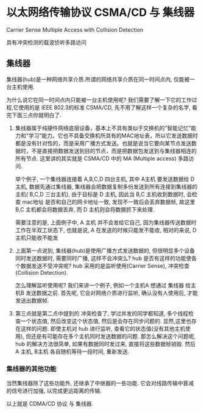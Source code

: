 # 以太网络传输协议 CSMA/CD 与 集线器

Carrier Sense Multiple Access with Collision Detection

具有冲突检测的载波侦听多路访问

## 集线器

集线器(hub)是一种网络共享介质.所谓的网络共享介质在同一时间点内, 仅能被一台主机使用.

为什么说它在同一时间点内只能被一台主机使用呢? 我们需要了解一下它的工作过程,它使用的是 IEEE 802.3的标准 CSMA/CD, 先不用了解这样一个复杂的名字, 看完下面三点你就明白了.

1. 集线器属于纯硬件网络底层设备，基本上不具有类似于交换机的"智能记忆"能力和"学习"能力。它也不具备交换机所具有的MAC地址表，所以它发送数据时都是没有针对性的，而是采用广播方式发送。也就是说当它要向某节点发送数据时，不是直接把数据发送到目的节点，而是把数据包发送到与集线器相连的所有节点. 这里讲的其实就是 CSMA/CD 中的 MA (Multiple access) 多路访问. 
	
	举个例子, 一个集线器连接着 A,B,C,D 四台主机, 其中 A主机 要发送数据给 D主机, 数据先通过集线器, 集线器会把数据复制多份发送到所有连接到集线器的主机( B,C,D 三台主机), 由于目标是 D 主机, 因此当 B,C 主机收到数据时, 会检查 mac地址 是否和自己的网卡地址一致, 发现不一致后会丢弃数据帧, 故这里 B,C 主机都会将数据丢弃, 而 D 主机则会将数据抓下来处理.
	
	需要注意的是, 上面例子中, A 主机 并不会发给它自己, 因为集线器传送数据时工作在半双工状态下, 也就是说, A 在发送的时候只能发不能收, 相对的来说, D 主机只能收不能发

2. 上面第一点说到, 集线器(hub)是使用广播方式发送数据的, 但很明显多个设备同时发送数据时, 需要同时广播, 这样不会冲突么? hub 是否有这样的功能使各个数据发送不受冲突呢? hub 采用的是监听使用(Carrier Sense), 冲突检查(Collision Detection). 

	怎么理解监听使用呢? 我们来讲一个例子, 例如一个主机A 想通过 集线器 给主机B 发送数据之前. 首先呢, 它会对网络介质进行监听, 确认没有人使用后, 才能发送出数据帧. 

3. 第三点就是第二点中提到的 冲突检查了, 学过并发的同学都知道, 多个线程检查一个状态值, 然后改变这个状态值, 然后是会存在同步问题的. 显然,这里也存在这样的问题. 即使主机对 hub 进行监听, 查看它的状态值(没有其他主机使用), 但还是有可能存在多个主机同时发送数据的问题. 那怎么解决这个问题呢, hub 的解决方法很简单, 如果有数据同时发过来, 直接将这些数据帧销毁. 然后 A 主机, B主机 各自随机等待一段时间, 重新发送.

### 集线器的其他功能

当然集线器除了这些功能外, 还继承了中继器的一些功能. 它会对线路传输中衰减的信号进行加强, 以完成更远距离的传输.

以上就是 CDMA/CD 协议 与 集线器.
